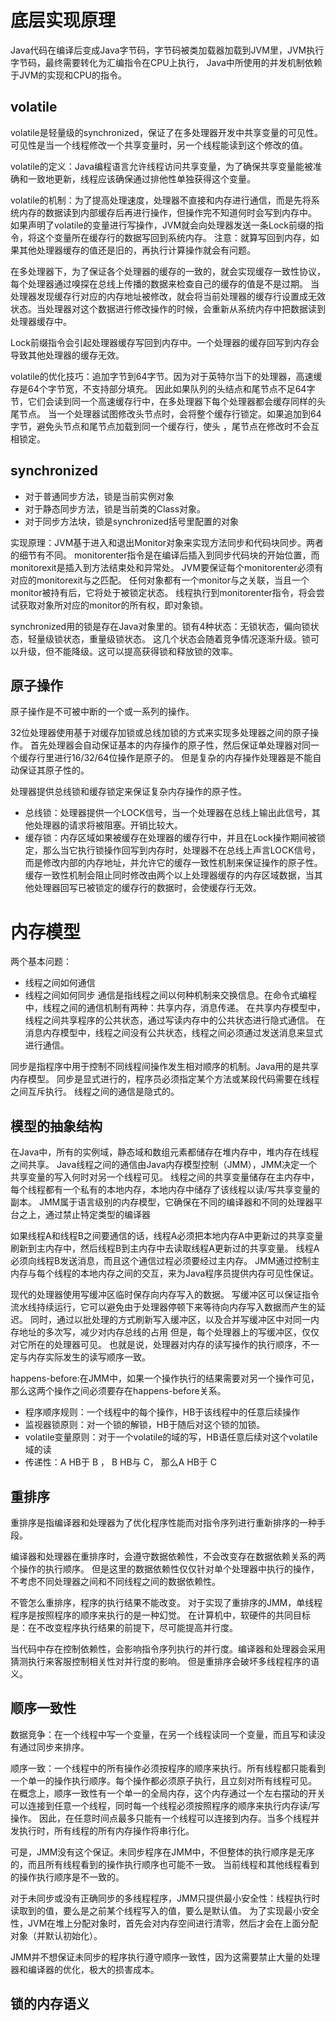 # 底层实现原理
Java代码在编译后变成Java字节码，字节码被类加载器加载到JVM里，JVM执行字节码，最终需要转化为汇编指令在CPU上执行，
Java中所使用的并发机制依赖于JVM的实现和CPU的指令。

## volatile
volatile是轻量级的synchronized，保证了在多处理器开发中共享变量的可见性。
可见性是当一个线程修改一个共享变量时，另一个线程能读到这个修改的值。

volatile的定义：Java编程语言允许线程访问共享变量，为了确保共享变量能被准确和一致地更新，线程应该确保通过排他性单独获得这个变量。

volatile的机制：为了提高处理速度，处理器不直接和内存进行通信，而是先将系统内存的数据读到内部缓存后再进行操作，但操作完不知道何时会写到内存中。
如果声明了volatile的变量进行写操作，JVM就会向处理器发送一条Lock前缀的指令，将这个变量所在缓存行的数据写回到系统内存。
注意：就算写回到内存，如果其他处理器缓存的值还是旧的，再执行计算操作就会有问题。

在多处理器下，为了保证各个处理器的缓存的一致的，就会实现缓存一致性协议，每个处理器通过嗅探在总线上传播的数据来检查自己的缓存的值是不是过期。
当处理器发现缓存行对应的内存地址被修改，就会将当前处理器的缓存行设置成无效状态。当处理器对这个数据进行修改操作的时候，会重新从系统内存中把数据读到处理器缓存中。

Lock前缀指令会引起处理器缓存写回到内存中。一个处理器的缓存回写到内存会导致其他处理器的缓存无效。

volatile的优化技巧：追加字节到64字节。因为对于英特尔当下的处理器，高速缓存是64个字节宽，不支持部分填充。
因此如果队列的头结点和尾节点不足64字节，它们会读到同一个高速缓存行中，在多处理器下每个处理器都会缓存同样的头尾节点。
当一个处理器试图修改头节点时，会将整个缓存行锁定。如果追加到64字节，避免头节点和尾节点加载到同一个缓存行，使头 ，尾节点在修改时不会互相锁定。

## synchronized
- 对于普通同步方法，锁是当前实例对象
- 对于静态同步方法，锁是当前类的Class对象。
- 对于同步方法块，锁是synchronized括号里配置的对象

实现原理：JVM基于进入和退出Monitor对象来实现方法同步和代码块同步。两者的细节有不同。
monitorenter指令是在编译后插入到同步代码块的开始位置，而monitorexit是插入到方法结束处和异常处。
JVM要保证每个monitorenter必须有对应的monitorexit与之匹配。
任何对象都有一个monitor与之关联，当且一个monitor被持有后，它将处于被锁定状态。
线程执行到monitorenter指令，将会尝试获取对象所对应的monitor的所有权，即对象锁。


synchronized用的锁是存在Java对象里的。锁有4种状态：无锁状态，偏向锁状态，轻量级锁状态，重量级锁状态。
这几个状态会随着竞争情况逐渐升级。锁可以升级，但不能降级。这可以提高获得锁和释放锁的效率。

## 原子操作
原子操作是不可被中断的一个或一系列的操作。

32位处理器使用基于对缓存加锁或总线加锁的方式来实现多处理器之间的原子操作。
首先处理器会自动保证基本的内存操作的原子性，然后保证单处理器对同一个缓存行里进行16/32/64位操作是原子的。
但是复杂的内存操作处理器是不能自动保证其原子性的。

处理器提供总线锁和缓存锁定来保证复杂内存操作的原子性。
- 总线锁：处理器提供一个LOCK信号，当一个处理器在总线上输出此信号，其他处理器的请求将被阻塞。开销比较大。
- 缓存锁：内存区域如果被缓存在处理器的缓存行中，并且在Lock操作期间被锁定，那么当它执行锁操作回写到内存时，处理器不在总线上声言LOCK信号，
而是修改内部的内存地址，并允许它的缓存一致性机制来保证操作的原子性。
缓存一致性机制会阻止同时修改由两个以上处理器缓存的内存区域数据，当其他处理器回写已被锁定的缓存行的数据时，会使缓存行无效。


# 内存模型
两个基本问题：
- 线程之间如何通信
- 线程之间如何同步
通信是指线程之间以何种机制来交换信息。在命令式编程中，线程之间的通信机制有两种：共享内存，消息传递。
在共享内存模型中，线程之间共享程序的公共状态，通过写读内存中的公共状态进行隐式通信。
在消息内存模型中，线程之间没有公共状态，线程之间必须通过发送消息来显式进行通信。

同步是指程序中用于控制不同线程间操作发生相对顺序的机制。Java用的是共享内存模型。
同步是显式进行的，程序员必须指定某个方法或某段代码需要在线程之间互斥执行。
线程之间的通信是隐式的。

## 模型的抽象结构
在Java中，所有的实例域，静态域和数组元素都储存在堆内存中，堆内存在线程之间共享。
Java线程之间的通信由Java内存模型控制（JMM），JMM决定一个共享变量的写入何时对另一个线程可见。
线程之间的共享变量储存在主内存中，每个线程都有一个私有的本地内存，本地内存中储存了该线程以读/写共享变量的副本。
JMM属于语言级别的内存模型，它确保在不同的编译器和不同的处理器平台之上，通过禁止特定类型的编译器

如果线程A和线程B之间要通信的话，线程A必须把本地内存A中更新过的共享变量刷新到主内存中，然后线程B到主内存中去读取线程A更新过的共享变量。
线程A必须向线程B发送消息，而且这个通信过程必须要经过主内存。
JMM通过控制主内存与每个线程的本地内存之间的交互，来为Java程序员提供内存可见性保证。

现代的处理器使用写缓冲区临时保存向内存写入的数据。
写缓冲区可以保证指令流水线持续运行，它可以避免由于处理器停顿下来等待向内存写入数据而产生的延迟。
同时，通过以批处理的方式刷新写入缓冲区，以及合并写缓冲区中对同一内存地址的多次写，减少对内存总线的占用
但是，每个处理器上的写缓冲区，仅仅对它所在的处理器可见。
也就是说，处理器对内存的读写操作的执行顺序，不一定与内存实际发生的读写顺序一致。

happens-before:在JMM中，如果一个操作执行的结果需要对另一个操作可见，那么这两个操作之间必须要存在happens-before关系。
- 程序顺序规则：一个线程中的每个操作，HB于该线程中的任意后续操作
- 监视器锁原则：对一个锁的解锁，HB于随后对这个锁的加锁。
- volatile变量原则：对于一个volatile的域的写，HB语任意后续对这个volatile域的读
- 传递性：A HB于 B ， B HB与 C， 那么A HB于 C

## 重排序
重排序是指编译器和处理器为了优化程序性能而对指令序列进行重新排序的一种手段。

编译器和处理器在重排序时，会遵守数据依赖性，不会改变存在数据依赖关系的两个操作的执行顺序。
但是这里的数据依赖性仅仅针对单个处理器中执行的操作，不考虑不同处理器之间和不同线程之间的数据依赖性。

不管怎么重排序，程序的执行结果不能改变。
对于实现了重排序的JMM，单线程程序是按照程序的顺序来执行的是一种幻觉。
在计算机中，软硬件的共同目标是：在不改变程序执行结果的前提下，尽可能提高并行度。

当代码中存在控制依赖性，会影响指令序列执行的并行度。编译器和处理器会采用猜测执行来客服控制相关性对并行度的影响。
但是重排序会破坏多线程程序的语义。


## 顺序一致性
数据竞争：在一个线程中写一个变量，在另一个线程读同一个变量，而且写和读没有通过同步来排序。

顺序一致：一个线程中的所有操作必须按程序的顺序来执行。所有线程都只能看到一个单一的操作执行顺序。每个操作都必须原子执行，且立刻对所有线程可见。
在概念上，顺序一致性有一个单一的全局内存，这个内存通过一个左右摆动的开关可以连接到任意一个线程，同时每一个线程必须按照程序的顺序来执行内存读/写操作。
因此，在任意时间点最多只能有一个线程可以连接到内存。当多个线程并发执行时，所有线程的所有内存操作将串行化。

可是，JMM没有这个保证。未同步程序在JMM中，不但整体的执行顺序是无序的，而且所有线程看到的操作执行顺序也可能不一致。
当前线程和其他线程看到的操作执行顺序是不一致的。

对于未同步或没有正确同步的多线程程序，JMM只提供最小安全性：线程执行时读取到的值，要么是之前某个线程写入的值，要么是默认值。
为了实现最小安全性，JVM在堆上分配对象时，首先会对内存空间进行清零，然后才会在上面分配对象（并默认初始化）。

JMM并不想保证未同步的程序执行遵守顺序一致性，因为这需要禁止大量的处理器和编译器的优化，极大的损害成本。


## 锁的内存语义












